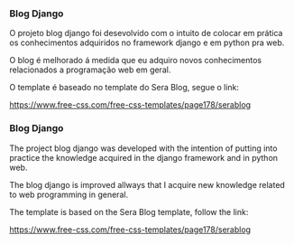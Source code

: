 ### Blog Django

O projeto blog django foi desevolvido com o intuito de colocar em prática os conhecimentos adquiridos no framework django e em python pra web.

O blog é melhorado á medida que eu adquiro novos conhecimentos relacionados a programação web em geral.

O template é baseado no template do Sera Blog, segue o link:

https://www.free-css.com/free-css-templates/page178/serablog


### Blog Django

The project blog django was developed with the intention of putting into practice the knowledge acquired in the django framework and in python web.

The blog django is improved allways that I acquire new knowledge related to web programming in general.

The template is based on the Sera Blog template, follow the link:

https://www.free-css.com/free-css-templates/page178/serablog

